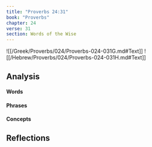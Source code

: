 ```yaml
---
title: "Proverbs 24:31"
book: "Proverbs"
chapter: 24
verse: 31
section: Words of the Wise
---
```

![[/Greek/Proverbs/024/Proverbs-024-031G.md#Text]]
![[/Hebrew/Proverbs/024/Proverbs-024-031H.md#Text]]

## Analysis

#### Words

#### Phrases

#### Concepts

## Reflections

